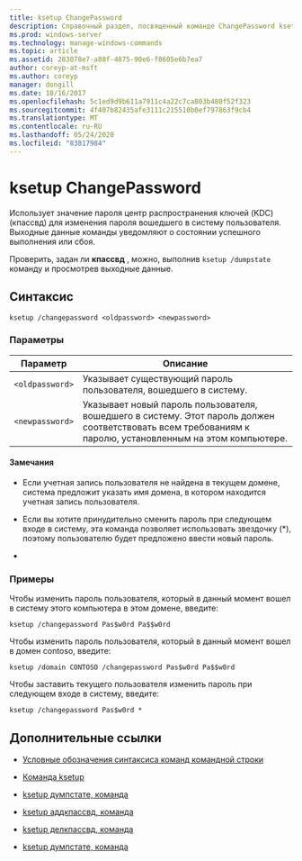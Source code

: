 ```yaml
---
title: ksetup ChangePassword
description: Справочный раздел, посвященный команде ChangePassword ksetup, которая использует значение пароля центр распространения ключей (KDC) для изменения пароля вошедшего в систему пользователя.
ms.prod: windows-server
ms.technology: manage-windows-commands
ms.topic: article
ms.assetid: 283078e7-a88f-4875-90e6-f8605e6b7ea7
author: coreyp-at-msft
ms.author: coreyp
manager: dongill
ms.date: 10/16/2017
ms.openlocfilehash: 5c1ed9d9b611a7911c4a22c7ca803b480f52f323
ms.sourcegitcommit: 4f407b82435afe3111c215510b0ef797863f9cb4
ms.translationtype: MT
ms.contentlocale: ru-RU
ms.lasthandoff: 05/24/2020
ms.locfileid: "83817984"
---
```

# <a name="ksetup-changepassword"></a>ksetup ChangePassword

Использует значение пароля центр распространения ключей (KDC) (кпассвд) для изменения пароля вошедшего в систему пользователя. Выходные данные команды уведомляют о состоянии успешного выполнения или сбоя.

Проверить, задан ли **кпассвд** , можно, выполнив `ksetup /dumpstate` команду и просмотрев выходные данные.


## <a name="syntax"></a>Синтаксис

```
ksetup /changepassword <oldpassword> <newpassword>
```

### <a name="parameters"></a>Параметры

| Параметр | Описание |
| --------- | ----------- |
| `<oldpassword>` | Указывает существующий пароль пользователя, вошедшего в систему. |
| `<newpassword>` | Указывает новый пароль пользователя, вошедшего в систему. Этот пароль должен соответствовать всем требованиям к паролю, установленным на этом компьютере. |

#### <a name="remarks"></a>Замечания

- Если учетная запись пользователя не найдена в текущем домене, система предложит указать имя домена, в котором находится учетная запись пользователя.

- Если вы хотите принудительно сменить пароль при следующем входе в систему, эта команда позволяет использовать звездочку (*), поэтому пользователю будет предложено ввести новый пароль.

-

### <a name="examples"></a>Примеры

Чтобы изменить пароль пользователя, который в данный момент вошел в систему этого компьютера в этом домене, введите:

```
ksetup /changepassword Pas$w0rd Pa$$w0rd
```

Чтобы изменить пароль пользователя, который в данный момент вошел в домен contoso, введите:

```
ksetup /domain CONTOSO /changepassword Pas$w0rd Pa$$w0rd
```

Чтобы заставить текущего пользователя изменить пароль при следующем входе в систему, введите:

```
ksetup /changepassword Pas$w0rd *
```

## <a name="additional-references"></a>Дополнительные ссылки

- [Условные обозначения синтаксиса команд командной строки](command-line-syntax-key.md)

- [Команда ksetup](ksetup.md)

- [ksetup думпстате, команда](ksetup-dumpstate.md)

- [ksetup аддкпассвд, команда](ksetup-addkpasswd.md)

- [ksetup делкпассвд, команда](ksetup-delkpasswd.md)

- [ksetup думпстате, команда](ksetup-dumpstate.md)
